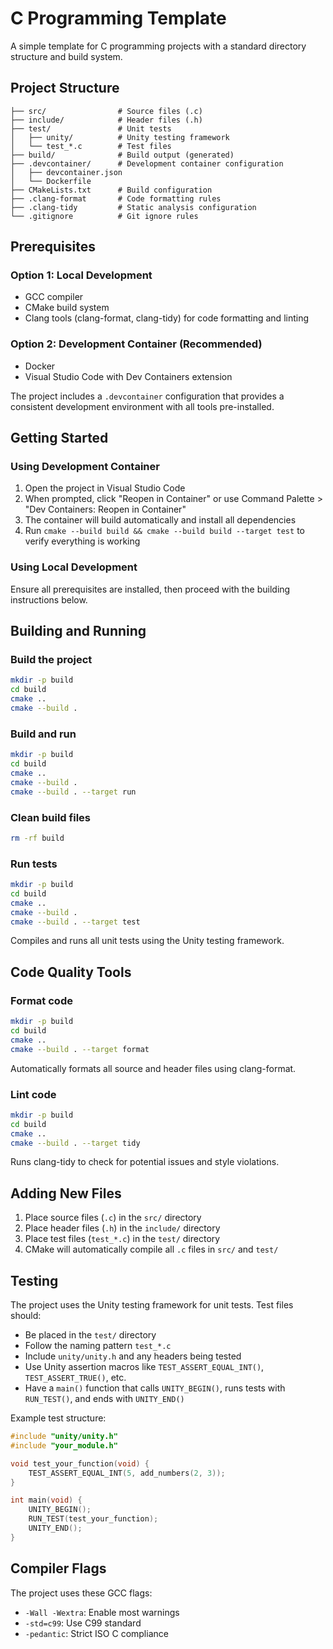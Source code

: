 # C Programming Template

A simple template for C programming projects with a standard directory structure and build system.

## Project Structure

```
├── src/                # Source files (.c)
├── include/            # Header files (.h)
├── test/               # Unit tests
│   ├── unity/          # Unity testing framework
│   └── test_*.c        # Test files
├── build/              # Build output (generated)
├── .devcontainer/      # Development container configuration
│   ├── devcontainer.json
│   └── Dockerfile
├── CMakeLists.txt      # Build configuration
├── .clang-format       # Code formatting rules
├── .clang-tidy         # Static analysis configuration
└── .gitignore          # Git ignore rules
```

## Prerequisites

### Option 1: Local Development
- GCC compiler
- CMake build system
- Clang tools (clang-format, clang-tidy) for code formatting and linting

### Option 2: Development Container (Recommended)
- Docker
- Visual Studio Code with Dev Containers extension

The project includes a `.devcontainer` configuration that provides a consistent development environment with all tools pre-installed.

## Getting Started

### Using Development Container
1. Open the project in Visual Studio Code
2. When prompted, click "Reopen in Container" or use Command Palette > "Dev Containers: Reopen in Container"
3. The container will build automatically and install all dependencies
4. Run `cmake --build build && cmake --build build --target test` to verify everything is working

### Using Local Development
Ensure all prerequisites are installed, then proceed with the building instructions below.

## Building and Running

### Build the project
```bash
mkdir -p build
cd build
cmake ..
cmake --build .
```

### Build and run
```bash
mkdir -p build
cd build
cmake ..
cmake --build .
cmake --build . --target run
```

### Clean build files
```bash
rm -rf build
```

### Run tests
```bash
mkdir -p build
cd build
cmake ..
cmake --build .
cmake --build . --target test
```
Compiles and runs all unit tests using the Unity testing framework.

## Code Quality Tools

### Format code
```bash
mkdir -p build
cd build
cmake ..
cmake --build . --target format
```
Automatically formats all source and header files using clang-format.

### Lint code
```bash
mkdir -p build
cd build
cmake ..
cmake --build . --target tidy
```
Runs clang-tidy to check for potential issues and style violations.

## Adding New Files

1. Place source files (`.c`) in the `src/` directory
2. Place header files (`.h`) in the `include/` directory  
3. Place test files (`test_*.c`) in the `test/` directory
4. CMake will automatically compile all `.c` files in `src/` and `test/`

## Testing

The project uses the Unity testing framework for unit tests. Test files should:
- Be placed in the `test/` directory
- Follow the naming pattern `test_*.c`
- Include `unity/unity.h` and any headers being tested
- Use Unity assertion macros like `TEST_ASSERT_EQUAL_INT()`, `TEST_ASSERT_TRUE()`, etc.
- Have a `main()` function that calls `UNITY_BEGIN()`, runs tests with `RUN_TEST()`, and ends with `UNITY_END()`

Example test structure:
```c
#include "unity/unity.h"
#include "your_module.h"

void test_your_function(void) {
    TEST_ASSERT_EQUAL_INT(5, add_numbers(2, 3));
}

int main(void) {
    UNITY_BEGIN();
    RUN_TEST(test_your_function);
    UNITY_END();
}
```

## Compiler Flags

The project uses these GCC flags:
- `-Wall -Wextra`: Enable most warnings
- `-std=c99`: Use C99 standard
- `-pedantic`: Strict ISO C compliance